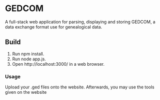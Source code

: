 # GEDCOM
A full-stack web application for parsing, displaying and storing GEDCOM, a data exchange format use for genealogical data. 

## Build
1. Run npm install.
2. Run node app.js.
3. Open http://localhost:3000/ in a web browser.

### Usage
Upload your .ged files onto the website. Afterwards, you may use the tools given on the website
